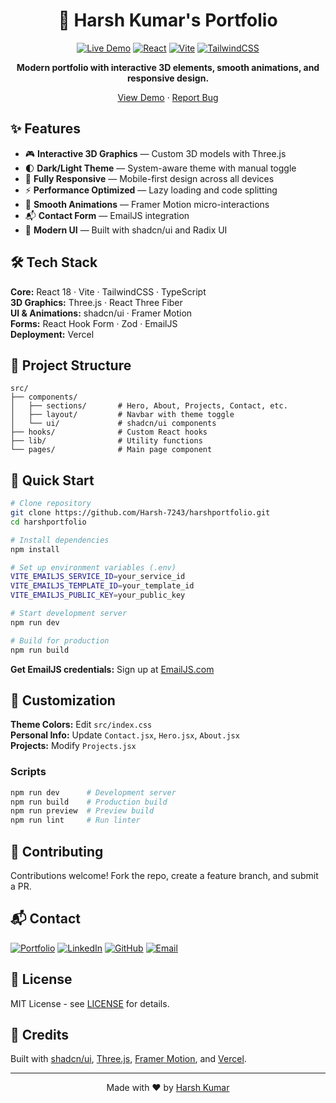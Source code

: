 <div align="center">

# 🚀 Harsh Kumar's Portfolio

[![Live Demo](https://img.shields.io/badge/demo-live-success?style=for-the-badge&logo=vercel)](https://meharsh.vercel.app)
[![React](https://img.shields.io/badge/React-18.3-blue?style=for-the-badge&logo=react)](https://reactjs.org/)
[![Vite](https://img.shields.io/badge/Vite-5.4-646CFF?style=for-the-badge&logo=vite)](https://vitejs.dev/)
[![TailwindCSS](https://img.shields.io/badge/Tailwind-3.4-06B6D4?style=for-the-badge&logo=tailwindcss)](https://tailwindcss.com/)

**Modern portfolio with interactive 3D elements, smooth animations, and responsive design.**

[View Demo](https://meharsh.vercel.app) · [Report Bug](https://github.com/Harsh-7243/harshportfolio/issues)

</div>

## ✨ Features

- 🎮 **Interactive 3D Graphics** — Custom 3D models with Three.js
- 🌓 **Dark/Light Theme** — System-aware theme with manual toggle
- 📱 **Fully Responsive** — Mobile-first design across all devices
- ⚡ **Performance Optimized** — Lazy loading and code splitting
- 🎯 **Smooth Animations** — Framer Motion micro-interactions
- 📬 **Contact Form** — EmailJS integration
- 🎨 **Modern UI** — Built with shadcn/ui and Radix UI

## 🛠️ Tech Stack

**Core:** React 18 · Vite · TailwindCSS · TypeScript  
**3D Graphics:** Three.js · React Three Fiber  
**UI & Animations:** shadcn/ui · Framer Motion  
**Forms:** React Hook Form · Zod · EmailJS  
**Deployment:** Vercel

## 📁 Project Structure

```
src/
├── components/
│   ├── sections/       # Hero, About, Projects, Contact, etc.
│   ├── layout/         # Navbar with theme toggle
│   └── ui/             # shadcn/ui components
├── hooks/              # Custom React hooks
├── lib/                # Utility functions
└── pages/              # Main page component
```

## 🚀 Quick Start

```bash
# Clone repository
git clone https://github.com/Harsh-7243/harshportfolio.git
cd harshportfolio

# Install dependencies
npm install

# Set up environment variables (.env)
VITE_EMAILJS_SERVICE_ID=your_service_id
VITE_EMAILJS_TEMPLATE_ID=your_template_id
VITE_EMAILJS_PUBLIC_KEY=your_public_key

# Start development server
npm run dev

# Build for production
npm run build
```

**Get EmailJS credentials:** Sign up at [EmailJS.com](https://www.emailjs.com/)

## 🎨 Customization

**Theme Colors:** Edit `src/index.css`  
**Personal Info:** Update `Contact.jsx`, `Hero.jsx`, `About.jsx`  
**Projects:** Modify `Projects.jsx`

### Scripts

```bash
npm run dev      # Development server
npm run build    # Production build
npm run preview  # Preview build
npm run lint     # Run linter
```







## 🤝 Contributing

Contributions welcome! Fork the repo, create a feature branch, and submit a PR.

## 📬 Contact

[![Portfolio](https://img.shields.io/badge/Portfolio-meharsh.vercel.app-blue?style=for-the-badge&logo=vercel)](https://meharsh.vercel.app)
[![LinkedIn](https://img.shields.io/badge/LinkedIn-Harsh_Kumar-0077B5?style=for-the-badge&logo=linkedin)](https://linkedin.com/in/harsh-kumar-9a10152b7)
[![GitHub](https://img.shields.io/badge/GitHub-Harsh--7243-181717?style=for-the-badge&logo=github)](https://github.com/Harsh-7243)
[![Email](https://img.shields.io/badge/Email-Contact-EA4335?style=for-the-badge&logo=gmail)](mailto:srivastavaharsh1108@gmail.com)

## 📄 License

MIT License - see [LICENSE](LICENSE) for details.

## 🙏 Credits

Built with [shadcn/ui](https://ui.shadcn.com/), [Three.js](https://threejs.org/), [Framer Motion](https://www.framer.com/motion/), and [Vercel](https://vercel.com/).

---

<div align="center">Made with ❤️ by <a href="https://github.com/Harsh-7243">Harsh Kumar</a></div>
